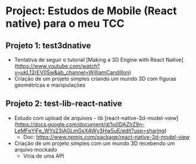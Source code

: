 # Project: Estudos de Mobile (React native) para o meu TCC

## Projeto 1: test3dnative
- Tentativa de seguir o tutorial [Making a 3D Engine with React Native] (https://www.youtube.com/watch?v=ukL12rEV0Sw&ab_channel=WilliamCandillon) 
- Criação de um projeto simples criando um mundo 3D com figuras geométricas e manipulações

## Projeto 2: test-lib-react-native
- Estudo com upload de arquivos - lib [react-native-3d-model-view] (https://docs.google.com/document/d/1o0DAZIrZ9n-LeMFqYiFe_WYs23iAGLmGxXAWy3Hw5uE/edit?usp=sharing) 
  - Doc: https://www.npmjs.com/package/react-native-3d-model-view
- Criação de um projeto simples com um mundo 3D recebendo um arquivo mockado
  - Viria de uma API



